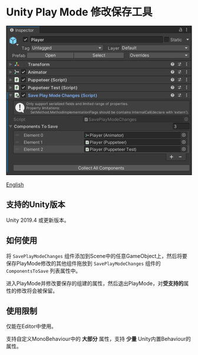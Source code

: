 # Unity Play Mode 修改保存工具

![Save Play Mode Changes](./Documents/imgs/img_sample_save_play_mode_changes.png)

[English](./README.md)

## 支持的Unity版本

Unity 2019.4 或更新版本。

## 如何使用

将 `SavePlayModeChanges` 组件添加到Scene中的任意GameObject上，然后将要保存PlayMode修改的其他组件拖放到 `SavePlayModeChanges` 组件的 `ComponentsToSave` 列表属性中。

进入PlayMode并修改要保存的组建的属性，然后退出PlayMode，对**受支持的**属性的修改将会被保留。

## 使用限制

仅能在Editor中使用。

支持自定义MonoBehaviour中的 **大部分** 属性，支持 **少量** Unity内置Behaviour的属性。
